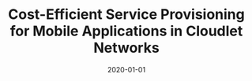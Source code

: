 ---
title: "Cost-Efficient Service Provisioning for Mobile Applications in Cloudlet Networks"
authors:
- Xiaofei Luo
- Huawei Huang
- Peng Li
- Song Guo
date: "2020-01-01"
doi: ""

# Publication type.
# 1 = Conference paper; 2 = Journal article;
# 3 = Preprint Paper; 4 = Report; 5 = Book; 6 = Book section;
# 7 = Thesis; 8 = Patent
publication_types: ["2"]

# Publication name and optional abbreviated publication name.
publication: ""
publication_short: ""

url_pdf: https://www.researchgate.net/profile/Xiaofei-Luo-3/publication/326927850_Cost-Efficient_Service_Provisioning_for_Mobile_Applications_in_Cloudlet_Networks/links/5b6cf40d45851546c9f96088/Cost-Efficient-Service-Provisioning-for-Mobile-Applications-in-Cloudlet-Networks.pdf
# url_code: ''
# url_dataset: ''
# url_poster: ''
# url_project: ''
# url_slides: ''
# url_video: ''

---